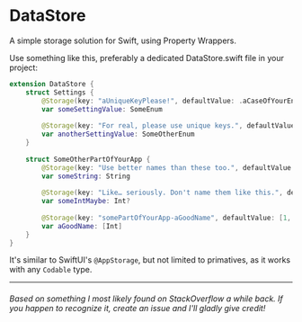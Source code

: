 # DataStore

A simple storage solution for Swift, using Property Wrappers.

Use something like this, preferably a dedicated DataStore.swift file in your project:
```swift
extension DataStore {
    struct Settings {
        @Storage(key: "aUniqueKeyPlease!", defaultValue: .aCaseOfYourEnum)
        var someSettingValue: SomeEnum
        
        @Storage(key: "For real, please use unique keys.", defaultValue: .aCaseOfYourOtherEnum)
        var anotherSettingValue: SomeOtherEnum
    }
    
    struct SomeOtherPartOfYourApp {
        @Storage(key: "Use better names than these too.", defaultValue: "")
        var someString: String
        
        @Storage(key: "Like… seriously. Don't name them like this.", defaultValue: nil)
        var someIntMaybe: Int?
        
        @Storage(key: "somePartOfYourApp-aGoodName", defaultValue: [1, 2, 3])
        var aGoodName: [Int]
    }
}
```

It's similar to SwiftUI's `@AppStorage`, but not limited to primatives, as it works with any `Codable` type.

---
###### Based on something I most likely found on StackOverflow a while back. If you happen to recognize it, create an issue and I'll gladly give credit!
